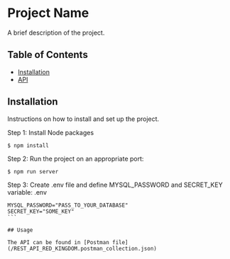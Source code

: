 # Project Name

A brief description of the project.

## Table of Contents

- [Installation](#installation)
- [API](#API)

## Installation

Instructions on how to install and set up the project.

Step 1: Install Node packages

```
$ npm install
```

Step 2: Run the project on an appropriate port:

```
$ npm run server
```

Step 3: Create .env file and define MYSQL_PASSWORD and SECRET_KEY variable:
.env

````
MYSQL_PASSWORD="PASS_TO_YOUR_DATABASE"
SECRET_KEY="SOME_KEY"
```

## Usage

The API can be found in [Postman file](/REST_API_RED_KINGDOM.postman_collection.json)
````
